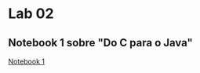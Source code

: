 # Lab 02

## Notebook 1 sobre "Do C para o Java"

[Notebook 1](https://github.com/Borginz/MC322-1s2021/tree/main/lab02/notebook)
